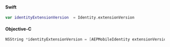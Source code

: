 #### Swift

```swift
var identityExtensionVersion  = Identity.extensionVersion
```

#### Objective-C

```objectivec
NSString *identityExtensionVersion = [AEPMobileIdentity extensionVersion];
```